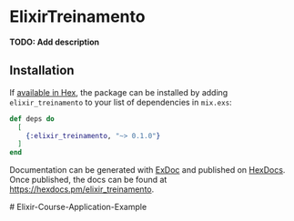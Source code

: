 # ElixirTreinamento

**TODO: Add description**

## Installation

If [available in Hex](https://hex.pm/docs/publish), the package can be installed
by adding `elixir_treinamento` to your list of dependencies in `mix.exs`:

```elixir
def deps do
  [
    {:elixir_treinamento, "~> 0.1.0"}
  ]
end
```

Documentation can be generated with [ExDoc](https://github.com/elixir-lang/ex_doc)
and published on [HexDocs](https://hexdocs.pm). Once published, the docs can
be found at <https://hexdocs.pm/elixir_treinamento>.

#   E l i x i r - C o u r s e - A p p l i c a t i o n - E x a m p l e  
 